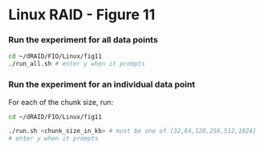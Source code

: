 # Linux RAID - Figure 11

### Run the experiment for all data points
```Bash
cd ~/dRAID/FIO/Linux/fig11
./run_all.sh # enter y when it prompts
```

### Run the experiment for an individual data point

For each of the chunk size, run:
```Bash
cd ~/dRAID/FIO/Linux/fig11

./run.sh <chunk_size_in_kb> # must be one of [32,64,128,256,512,1024]
# enter y when it prompts

```